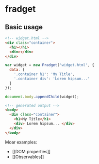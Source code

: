 # fradget

## Basic usage

```html
<!-- widget.html -->
<div class="container">
  <h1></h1>
  <div></div>
</div>
```

```javascript
var widget = new Fradget('widget.html', {
  data: {
    '.container h1': 'My Title',
    '.container div': 'Lorem hipsum...'
  }
});

document.body.appendChild(widget);
```

```html
<!-- generated output -->
<body>
  <div class="container">
    <h1>My Title</h1>
    <div> Lorem hipsum... </div>
  </div>
</body>
```

Moar examples:
 * [[DOM properties]]
 * [[Observables]]
